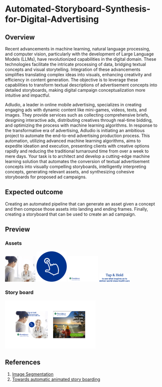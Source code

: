 # Automated-Storyboard-Synthesis-for-Digital-Advertising

## Overview

Recent advancements in machine learning, natural language processing, and computer vision, particularly with the development of Large Language Models (LLMs), have revolutionized capabilities in the digital domain. These technologies facilitate the intricate processing of data, bridging textual concepts and visual storytelling. Integration of these advancements simplifies translating complex ideas into visuals, enhancing creativity and efficiency in content generation. The objective is to leverage these capabilities to transform textual descriptions of advertisement concepts into detailed storyboards, making digital campaign conceptualization more intuitive and impactful.

Adludio, a leader in online mobile advertising, specializes in creating engaging ads with dynamic content like mini-games, videos, texts, and images. They provide services such as collecting comprehensive briefs, designing interactive ads, distributing creatives through real-time bidding, and optimizing the process with machine learning algorithms. In response to the transformative era of advertising, Adludio is initiating an ambitious project to automate the end-to-end advertising production process. This automation, utilizing advanced machine learning algorithms, aims to expedite ideation and execution, presenting clients with creative options rapidly and reducing the traditional turnaround time from over a week to mere days. Your task is to architect and develop a cutting-edge machine learning solution that automates the conversion of textual advertisement concepts into visually compelling storyboards, intelligently interpreting concepts, generating relevant assets, and synthesizing cohesive storyboards for proposed ad campaigns.

## Expected outcome

Creating an automated pipeline that can generate an asset given a concept and then compose those assets into landing and ending frames. Finally, creating a storyboard that can be used to create an ad campaign.

## Preview

### Assets

<img src="screenshots/1_background.png" alt='Asset Preview' width="100">
<img src="screenshots/2_product_image.png" alt='Asset Preview' width="100">
<img src="screenshots/3_product_image.png" alt='Asset Preview' width="100">
<img src="screenshots/4_text_image.png" alt='Asset Preview' width="100">

### Story board

<img src="screenshots/storyboard.png" alt='Asset Preview' width="300">

## References

1. [Image Segmentation](https://datagen.tech/guides/image-annotation/image-segmentation/)
2. [Towards automatic animated story boarding](https://www.researchgate.net/publication/220269333_Towards_Automatic_Animated_Storyboarding)
